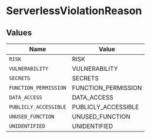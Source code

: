 # ServerlessViolationReason


## Values

| Name                  | Value                 |
| --------------------- | --------------------- |
| `RISK`                | RISK                  |
| `VULNERABILITY`       | VULNERABILITY         |
| `SECRETS`             | SECRETS               |
| `FUNCTION_PERMISSION` | FUNCTION_PERMISSION   |
| `DATA_ACCESS`         | DATA_ACCESS           |
| `PUBLICLY_ACCESSIBLE` | PUBLICLY_ACCESSIBLE   |
| `UNUSED_FUNCTION`     | UNUSED_FUNCTION       |
| `UNIDENTIFIED`        | UNIDENTIFIED          |